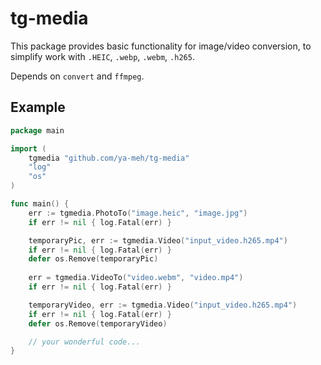 # tg-media

This package provides basic functionality for image/video conversion, to simplify work with `.HEIC`, `.webp`, `.webm`, `.h265`.

Depends on `convert` and `ffmpeg`.

## Example

```go
package main

import (
	tgmedia "github.com/ya-meh/tg-media"
	"log"
	"os"
)

func main() {
	err := tgmedia.PhotoTo("image.heic", "image.jpg")
	if err != nil { log.Fatal(err) }

	temporaryPic, err := tgmedia.Video("input_video.h265.mp4")
	if err != nil { log.Fatal(err) }
	defer os.Remove(temporaryPic)
	
	err = tgmedia.VideoTo("video.webm", "video.mp4")
	if err != nil { log.Fatal(err) }

	temporaryVideo, err := tgmedia.Video("input_video.h265.mp4")
	if err != nil { log.Fatal(err) }
	defer os.Remove(temporaryVideo)

	// your wonderful code...
}
```